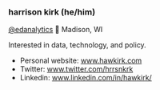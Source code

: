 ### harrison kirk (he/him)

[@edanalytics](https://github.com/edanalytics) 📍 Madison, WI

Interested in data, technology, and policy. 

- Personal website: www.hawkirk.com
- Twitter: www.twitter.com/hrrsnkrk
- Linkedin: www.linkedin.com/in/hawkirk/


<!---
hawkirk/hawkirk is a ✨ special ✨ repository because its `README.md` (this file) appears on your GitHub profile.
You can click the Preview link to take a look at your changes.
--->
